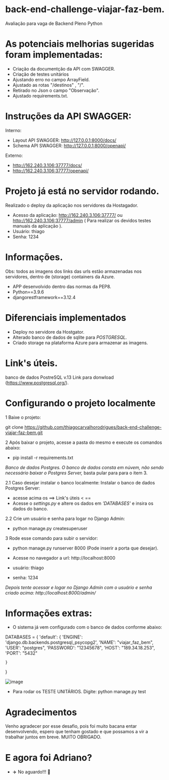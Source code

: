 # back-end-challenge-viajar-faz-bem.
Avaliação para vaga de Backend Pleno Python

# As potenciais melhorias sugeridas foram implementadas:
* Criação da documentção  da API com  SWAGGER.
* Criação de testes unitários 
* Ajustando erro no campo ArrayField.
* Ajustado as rotas "/destinos" , "/".
* Retirado no Json o campo "Observação".
* Ajustado requirements.txt.

# Instruções da API SWAGGER:
Interno:
* Layout API SWAGGER: http://127.0.0.1:8000/docs/
* Schema API SWAGGER: http://127.0.0.1:8000/openapi/

Externo:
* http://162.240.3.106:37777/docs/
* http://162.240.3.106:37777/openapi/


# Projeto já está no servidor rodando.
Realizado o deploy da aplicação nos servidores da Hostagador.
* Acesso da aplicação: http://162.240.3.106:37777/ ou http://162.240.3.106:37777/admin  ( Para realizar os devidos testes manuais da aplicação ).
* Usuário: thiago 
* Senha: 1234

# Informações.

Obs: todos as imagens dos links das urls estão armazenadas nos servidores, dentro de (storage) containers da Azure.
* APP desenvolvido dentro das normas da PEP8.
* Python==3.9.6
* djangorestframework==3.12.4

 
# Diferenciais implementados
* Deploy no servidore da Hostgator.
* Alterado banco de dados de sqlite para <i>POSTGRESQL.</i>
* Criado storage na plataforma Azure para armazenar as imagens.


# Link's úteis.
banco de dados PostreSQL v.13 Link para donwload (https://www.postgresql.org/).

# Configurando o projeto localmente

1 Baixe o projeto:

git clone https://github.com/thiagocarvalhorodrigues/back-end-challenge-viajar-faz-bem.git


2 Após baixar o projeto, acesse a pasta do mesmo e execute os comandos abaixo:
* pip install -r requirements.txt

<i>Banco de dados Postgres.
O banco de dados consta em núvem, não sendo necessário baixar o Postgres Server,</i>
basta pular para para o  item 3.

2.1 Caso desejar instalar o banco localmente: 
Instalar o banco de dados Postgres Server:
* acesse acima os ==> Link's úteis < == 
* Acesse o <i>settings.py</i>  e altere os dados  em <i>'DATABASES'</i> e insira os dados do banco.

2.2 Crie um usuário e senha para logar no Django Admin: 
* python manage.py createsuperuser

3 Rode esse comando para subir o servidor:
* python manage.py runserver 8000 (Pode inserir a porta que desejar).

* Acesse no navegador a url: http://localhost:8000

* usuário: thiago 
* senha: 1234

<i>Depois tente acessar e logar no Django Admin com o usuário e senha criado acima: http://localhost:8000/admin/ </i>

# Informações extras:

* O sistema já vem configurado com o banco de dados conforme abaixo: 

DATABASES = {
    'default': {
        'ENGINE': 'django.db.backends.postgresql_psycopg2',
        'NAME': "viajar_faz_bem",
        'USER': "postgres",
        'PASSWORD': "12345678",
        'HOST': "189.34.18.253",
        'PORT': "5432"

    }
 }
 
 ![image](https://user-images.githubusercontent.com/23345809/128272367-4f0c33b5-27e7-4595-ab11-6601d31bb834.png)

* Para rodar os TESTE UNITÁRIOS. 
 Digite: python manage.py test

# Agradecimentos
 
 Venho agradecer por esse desafio, pois foi muito bacana entar desenvolvendo, espero que tenham gostado 
 e que possamos a vir a trabalhar juntos em breve.
 MUITO OBRIGADO.


# E agora foi Adriano?

* ✈️ No aguardo!!! 🚀


